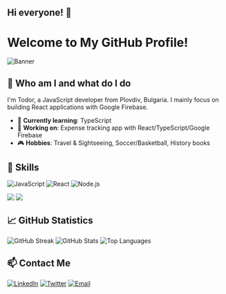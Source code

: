 ## Hi everyone! 👋

# Welcome to My GitHub Profile!

![Banner](<img src="https://avatars.githubusercontent.com/u/156669807?v=4" alt="profile-logo" />)

## 👋 Who am I and what do I do

I'm Todor, a JavaScript developer from Plovdiv, Bulgaria. I mainly focus on building React applications with Google Firebase.

- 🌱 **Currently learning**: TypeScript
- 💼 **Working on**: Expense tracking app with React/TypeScript/Google Firebase
- 🎮 **Hobbies**: Travel & Sightseeing, Soccer/Basketball, History books

## 🚀 Skills

![JavaScript](https://img.shields.io/badge/-JavaScript-000?&logo=JavaScript)
![React](https://img.shields.io/badge/-React-000?&logo=React)
![Node.js](https://img.shields.io/badge/-Node.js-000?&logo=Node.js)
           
<p align="left">
  <img src="https://img.icons8.com/?size=100&id=uJM6fQYqDaZK&format=png&color=000000" />

  <img src="https://img.icons8.com/?size=100&id=NfbyHexzVEDk&format=png&color=000000" />





</p>

## 📈 GitHub Statistics

![GitHub Streak](https://github-readme-streak-stats.herokuapp.com/?user=todor-savov&theme=dark)
![GitHub Stats](https://github-readme-stats.vercel.app/api?username=todor-savov&show_icons=true&theme=dark)
![Top Languages](https://github-readme-stats.vercel.app/api/top-langs/?username=todor-savov&layout=compact&theme=dark)

## 📫 Contact Me

[![LinkedIn](https://img.shields.io/badge/-LinkedIn-000?&logo=LinkedIn)](https://linkedin.com/in/yourusername)
[![Twitter](https://img.shields.io/badge/-Twitter-000?&logo=Twitter)](https://twitter.com/yourusername)
[![Email](https://img.shields.io/badge/-Email-000?&logo=Gmail)](mailto:youremail@example.com)

 
